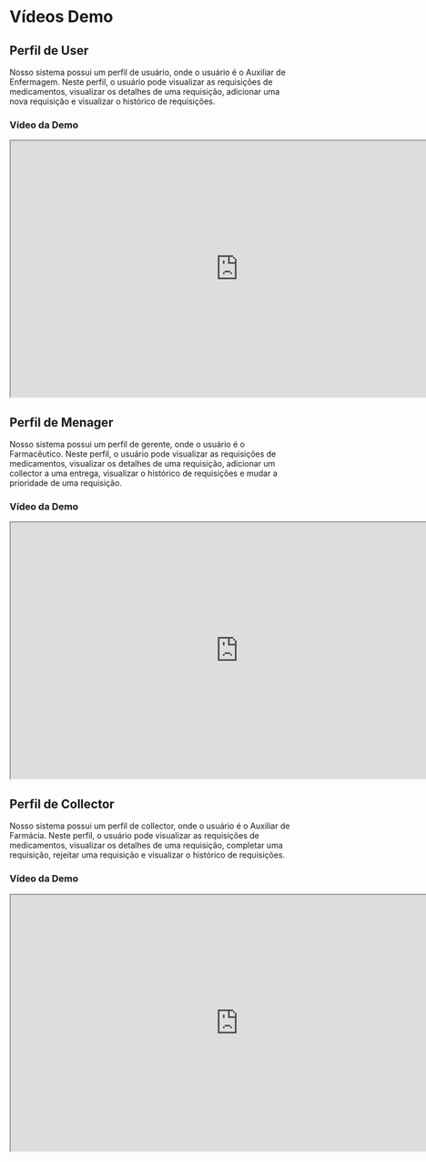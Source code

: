 # Vídeos Demo

## Perfil de User

Nosso sistema possui um perfil de usuário, onde o usuário é o Auxiliar de Enfermagem. Neste perfil, o usuário pode visualizar as requisições de medicamentos, visualizar os detalhes de uma requisição, adicionar uma nova requisição e visualizar o histórico de requisições.

### Vídeo da Demo
<iframe style={{border: '1px solid rgba(0, 0, 0, 0.1)'}} width="800" height="450" src="https://www.youtube.com/embed/l_Vb46qrYJo" allowfullscreen></iframe>

## Perfil de Menager

Nosso sistema possui um perfil de gerente, onde o usuário é o Farmacêutico. Neste perfil, o usuário pode visualizar as requisições de medicamentos, visualizar os detalhes de uma requisição, adicionar um collector a uma entrega, visualizar o histórico de requisições e mudar a prioridade de uma requisição.

### Vídeo da Demo

<iframe style={{border: '1px solid rgba(0, 0, 0, 0.1)'}} width="800" height="450" src="https://www.youtube.com/embed/1fByzsewpEc" allowfullscreen></iframe>

## Perfil de Collector

Nosso sistema possui um perfil de collector, onde o usuário é o Auxiliar de Farmácia. Neste perfil, o usuário pode visualizar as requisições de medicamentos, visualizar os detalhes de uma requisição, completar uma requisição, rejeitar uma requisição e visualizar o histórico de requisições.

### Vídeo da Demo

<iframe style={{border: '1px solid rgba(0, 0, 0, 0.1)'}} width="800" height="450" src="https://www.youtube.com/embed/YLPMm0nyhEo" allowfullscreen></iframe>
